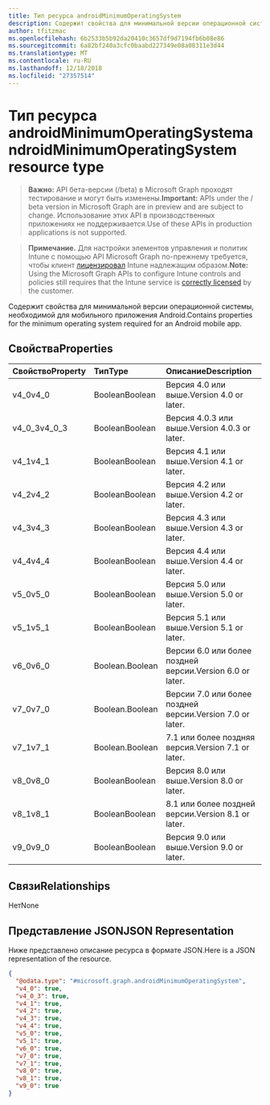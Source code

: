 ```yaml
---
title: Тип ресурса androidMinimumOperatingSystem
description: Содержит свойства для минимальной версии операционной системы, необходимой для мобильного приложения Android.
author: tfitzmac
ms.openlocfilehash: 6b2533b5b92da20410c3657df9d7194fb6b08e86
ms.sourcegitcommit: 6a82bf240a3cfc0baabd227349e08a08311e3d44
ms.translationtype: MT
ms.contentlocale: ru-RU
ms.lasthandoff: 12/18/2018
ms.locfileid: "27357514"
---
```

# <a name="androidminimumoperatingsystem-resource-type"></a><span data-ttu-id="c3b0a-103">Тип ресурса androidMinimumOperatingSystem</span><span class="sxs-lookup"><span data-stu-id="c3b0a-103">androidMinimumOperatingSystem resource type</span></span>

> <span data-ttu-id="c3b0a-104">**Важно:** API бета-версии (/beta) в Microsoft Graph проходят тестирование и могут быть изменены.</span><span class="sxs-lookup"><span data-stu-id="c3b0a-104">**Important:** APIs under the / beta version in Microsoft Graph are in preview and are subject to change.</span></span> <span data-ttu-id="c3b0a-105">Использование этих API в производственных приложениях не поддерживается.</span><span class="sxs-lookup"><span data-stu-id="c3b0a-105">Use of these APIs in production applications is not supported.</span></span>

> <span data-ttu-id="c3b0a-106">**Примечание.** Для настройки элементов управления и политик Intune с помощью API Microsoft Graph по-прежнему требуется, чтобы клиент [лицензировал](https://go.microsoft.com/fwlink/?linkid=839381) Intune надлежащим образом.</span><span class="sxs-lookup"><span data-stu-id="c3b0a-106">**Note:** Using the Microsoft Graph APIs to configure Intune controls and policies still requires that the Intune service is [correctly licensed](https://go.microsoft.com/fwlink/?linkid=839381) by the customer.</span></span>

<span data-ttu-id="c3b0a-107">Содержит свойства для минимальной версии операционной системы, необходимой для мобильного приложения Android.</span><span class="sxs-lookup"><span data-stu-id="c3b0a-107">Contains properties for the minimum operating system required for an Android mobile app.</span></span>
## <a name="properties"></a><span data-ttu-id="c3b0a-108">Свойства</span><span class="sxs-lookup"><span data-stu-id="c3b0a-108">Properties</span></span>
|<span data-ttu-id="c3b0a-109">Свойство</span><span class="sxs-lookup"><span data-stu-id="c3b0a-109">Property</span></span>|<span data-ttu-id="c3b0a-110">Тип</span><span class="sxs-lookup"><span data-stu-id="c3b0a-110">Type</span></span>|<span data-ttu-id="c3b0a-111">Описание</span><span class="sxs-lookup"><span data-stu-id="c3b0a-111">Description</span></span>|
|:---|:---|:---|
|<span data-ttu-id="c3b0a-112">v4_0</span><span class="sxs-lookup"><span data-stu-id="c3b0a-112">v4_0</span></span>|<span data-ttu-id="c3b0a-113">Boolean</span><span class="sxs-lookup"><span data-stu-id="c3b0a-113">Boolean</span></span>|<span data-ttu-id="c3b0a-114">Версия 4.0 или выше.</span><span class="sxs-lookup"><span data-stu-id="c3b0a-114">Version 4.0 or later.</span></span>|
|<span data-ttu-id="c3b0a-115">v4_0_3</span><span class="sxs-lookup"><span data-stu-id="c3b0a-115">v4_0_3</span></span>|<span data-ttu-id="c3b0a-116">Boolean</span><span class="sxs-lookup"><span data-stu-id="c3b0a-116">Boolean</span></span>|<span data-ttu-id="c3b0a-117">Версия 4.0.3 или выше.</span><span class="sxs-lookup"><span data-stu-id="c3b0a-117">Version 4.0.3 or later.</span></span>|
|<span data-ttu-id="c3b0a-118">v4_1</span><span class="sxs-lookup"><span data-stu-id="c3b0a-118">v4_1</span></span>|<span data-ttu-id="c3b0a-119">Boolean</span><span class="sxs-lookup"><span data-stu-id="c3b0a-119">Boolean</span></span>|<span data-ttu-id="c3b0a-120">Версия 4.1 или выше.</span><span class="sxs-lookup"><span data-stu-id="c3b0a-120">Version 4.1 or later.</span></span>|
|<span data-ttu-id="c3b0a-121">v4_2</span><span class="sxs-lookup"><span data-stu-id="c3b0a-121">v4_2</span></span>|<span data-ttu-id="c3b0a-122">Boolean</span><span class="sxs-lookup"><span data-stu-id="c3b0a-122">Boolean</span></span>|<span data-ttu-id="c3b0a-123">Версия 4.2 или выше.</span><span class="sxs-lookup"><span data-stu-id="c3b0a-123">Version 4.2 or later.</span></span>|
|<span data-ttu-id="c3b0a-124">v4_3</span><span class="sxs-lookup"><span data-stu-id="c3b0a-124">v4_3</span></span>|<span data-ttu-id="c3b0a-125">Boolean</span><span class="sxs-lookup"><span data-stu-id="c3b0a-125">Boolean</span></span>|<span data-ttu-id="c3b0a-126">Версия 4.3 или выше.</span><span class="sxs-lookup"><span data-stu-id="c3b0a-126">Version 4.3 or later.</span></span>|
|<span data-ttu-id="c3b0a-127">v4_4</span><span class="sxs-lookup"><span data-stu-id="c3b0a-127">v4_4</span></span>|<span data-ttu-id="c3b0a-128">Boolean</span><span class="sxs-lookup"><span data-stu-id="c3b0a-128">Boolean</span></span>|<span data-ttu-id="c3b0a-129">Версия 4.4 или выше.</span><span class="sxs-lookup"><span data-stu-id="c3b0a-129">Version 4.4 or later.</span></span>|
|<span data-ttu-id="c3b0a-130">v5_0</span><span class="sxs-lookup"><span data-stu-id="c3b0a-130">v5_0</span></span>|<span data-ttu-id="c3b0a-131">Boolean</span><span class="sxs-lookup"><span data-stu-id="c3b0a-131">Boolean</span></span>|<span data-ttu-id="c3b0a-132">Версия 5.0 или выше.</span><span class="sxs-lookup"><span data-stu-id="c3b0a-132">Version 5.0 or later.</span></span>|
|<span data-ttu-id="c3b0a-133">v5_1</span><span class="sxs-lookup"><span data-stu-id="c3b0a-133">v5_1</span></span>|<span data-ttu-id="c3b0a-134">Boolean</span><span class="sxs-lookup"><span data-stu-id="c3b0a-134">Boolean</span></span>|<span data-ttu-id="c3b0a-135">Версия 5.1 или выше.</span><span class="sxs-lookup"><span data-stu-id="c3b0a-135">Version 5.1 or later.</span></span>|
|<span data-ttu-id="c3b0a-136">v6_0</span><span class="sxs-lookup"><span data-stu-id="c3b0a-136">v6_0</span></span>|<span data-ttu-id="c3b0a-137">Boolean.</span><span class="sxs-lookup"><span data-stu-id="c3b0a-137">Boolean</span></span>|<span data-ttu-id="c3b0a-138">Версии 6.0 или более поздней версии.</span><span class="sxs-lookup"><span data-stu-id="c3b0a-138">Version 6.0 or later.</span></span>|
|<span data-ttu-id="c3b0a-139">v7_0</span><span class="sxs-lookup"><span data-stu-id="c3b0a-139">v7_0</span></span>|<span data-ttu-id="c3b0a-140">Boolean.</span><span class="sxs-lookup"><span data-stu-id="c3b0a-140">Boolean</span></span>|<span data-ttu-id="c3b0a-141">Версии 7.0 или более поздней версии.</span><span class="sxs-lookup"><span data-stu-id="c3b0a-141">Version 7.0 or later.</span></span>|
|<span data-ttu-id="c3b0a-142">v7_1</span><span class="sxs-lookup"><span data-stu-id="c3b0a-142">v7_1</span></span>|<span data-ttu-id="c3b0a-143">Boolean.</span><span class="sxs-lookup"><span data-stu-id="c3b0a-143">Boolean</span></span>|<span data-ttu-id="c3b0a-144">7.1 или более поздняя версия.</span><span class="sxs-lookup"><span data-stu-id="c3b0a-144">Version 7.1 or later.</span></span>|
|<span data-ttu-id="c3b0a-145">v8_0</span><span class="sxs-lookup"><span data-stu-id="c3b0a-145">v8_0</span></span>|<span data-ttu-id="c3b0a-146">Boolean</span><span class="sxs-lookup"><span data-stu-id="c3b0a-146">Boolean</span></span>|<span data-ttu-id="c3b0a-147">Версия 8.0 или выше.</span><span class="sxs-lookup"><span data-stu-id="c3b0a-147">Version 8.0 or later.</span></span>|
|<span data-ttu-id="c3b0a-148">v8_1</span><span class="sxs-lookup"><span data-stu-id="c3b0a-148">v8_1</span></span>|<span data-ttu-id="c3b0a-149">Boolean</span><span class="sxs-lookup"><span data-stu-id="c3b0a-149">Boolean</span></span>|<span data-ttu-id="c3b0a-150">8.1 или более поздней версии.</span><span class="sxs-lookup"><span data-stu-id="c3b0a-150">Version 8.1 or later.</span></span>|
|<span data-ttu-id="c3b0a-151">v9_0</span><span class="sxs-lookup"><span data-stu-id="c3b0a-151">v9_0</span></span>|<span data-ttu-id="c3b0a-152">Boolean</span><span class="sxs-lookup"><span data-stu-id="c3b0a-152">Boolean</span></span>|<span data-ttu-id="c3b0a-153">Версия 9.0 или выше.</span><span class="sxs-lookup"><span data-stu-id="c3b0a-153">Version 9.0 or later.</span></span>|

## <a name="relationships"></a><span data-ttu-id="c3b0a-154">Связи</span><span class="sxs-lookup"><span data-stu-id="c3b0a-154">Relationships</span></span>
<span data-ttu-id="c3b0a-155">Нет</span><span class="sxs-lookup"><span data-stu-id="c3b0a-155">None</span></span>
## <a name="json-representation"></a><span data-ttu-id="c3b0a-156">Представление JSON</span><span class="sxs-lookup"><span data-stu-id="c3b0a-156">JSON Representation</span></span>
<span data-ttu-id="c3b0a-157">Ниже представлено описание ресурса в формате JSON.</span><span class="sxs-lookup"><span data-stu-id="c3b0a-157">Here is a JSON representation of the resource.</span></span>
<!-- {
  "blockType": "resource",
  "@odata.type": "microsoft.graph.androidMinimumOperatingSystem"
}
-->
``` json
{
  "@odata.type": "#microsoft.graph.androidMinimumOperatingSystem",
  "v4_0": true,
  "v4_0_3": true,
  "v4_1": true,
  "v4_2": true,
  "v4_3": true,
  "v4_4": true,
  "v5_0": true,
  "v5_1": true,
  "v6_0": true,
  "v7_0": true,
  "v7_1": true,
  "v8_0": true,
  "v8_1": true,
  "v9_0": true
}
```





